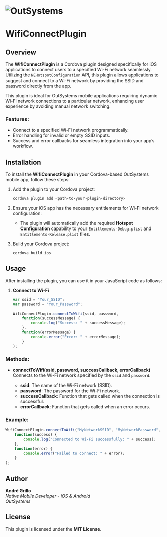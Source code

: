 # ![OutSystems](https://anetie.pt/wp-content/uploads/2017/08/outsystems-wpcf_300x300.jpg) 
# WifiConnectPlugin

## Overview

The **WifiConnectPlugin** is a Cordova plugin designed specifically for iOS applications to connect users to a specified Wi-Fi network seamlessly. Utilizing the `NEHotspotConfiguration` API, this plugin allows applications to suggest and connect to a Wi-Fi network by providing the SSID and password directly from the app. 

This plugin is ideal for OutSystems mobile applications requiring dynamic Wi-Fi network connections to a particular network, enhancing user experience by avoiding manual network switching.

### Features:
- Connect to a specified Wi-Fi network programmatically.
- Error handling for invalid or empty SSID inputs.
- Success and error callbacks for seamless integration into your app’s workflow.

## Installation

To install the **WifiConnectPlugin** in your Cordova-based OutSystems mobile app, follow these steps:

1. Add the plugin to your Cordova project:
    ```bash
    cordova plugin add <path-to-your-plugin-directory>
    ```

2. Ensure your iOS app has the necessary entitlements for Wi-Fi network configuration:
    - The plugin will automatically add the required **Hotspot Configuration** capability to your `Entitlements-Debug.plist` and `Entitlements-Release.plist` files.

3. Build your Cordova project:
    ```bash
    cordova build ios
    ```

## Usage

After installing the plugin, you can use it in your JavaScript code as follows:

1. **Connect to Wi-Fi**

    ```javascript
    var ssid = "Your_SSID";
    var password = "Your_Password";

    WifiConnectPlugin.connectToWifi(ssid, password, 
        function(successMessage) {
            console.log("Success: " + successMessage);
        }, 
        function(errorMessage) {
            console.error("Error: " + errorMessage);
        }
    );
    ```

### Methods:

- **connectToWifi(ssid, password, successCallback, errorCallback)**  
    Connects to the Wi-Fi network specified by the `ssid` and `password`.
    
    - **ssid**: The name of the Wi-Fi network (SSID).
    - **password**: The password for the Wi-Fi network.
    - **successCallback**: Function that gets called when the connection is successful.
    - **errorCallback**: Function that gets called when an error occurs.

### Example:

```javascript
WifiConnectPlugin.connectToWifi("MyNetworkSSID", "MyNetworkPassword", 
    function(success) {
        console.log("Connected to Wi-Fi successfully: " + success);
    },
    function(error) {
        console.error("Failed to connect: " + error);
    }
);
```

## Author

**André Grillo**  
*Native Mobile Developer - iOS & Android*  
*OutSystems*

## License

This plugin is licensed under the **MIT License**.
